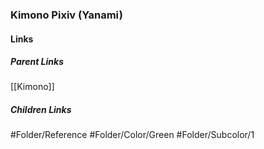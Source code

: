 ### Kimono Pixiv (Yanami)
#### Links
##### Parent Links
[[Kimono]]
##### Children Links
#Folder/Reference
#Folder/Color/Green
#Folder/Subcolor/1
